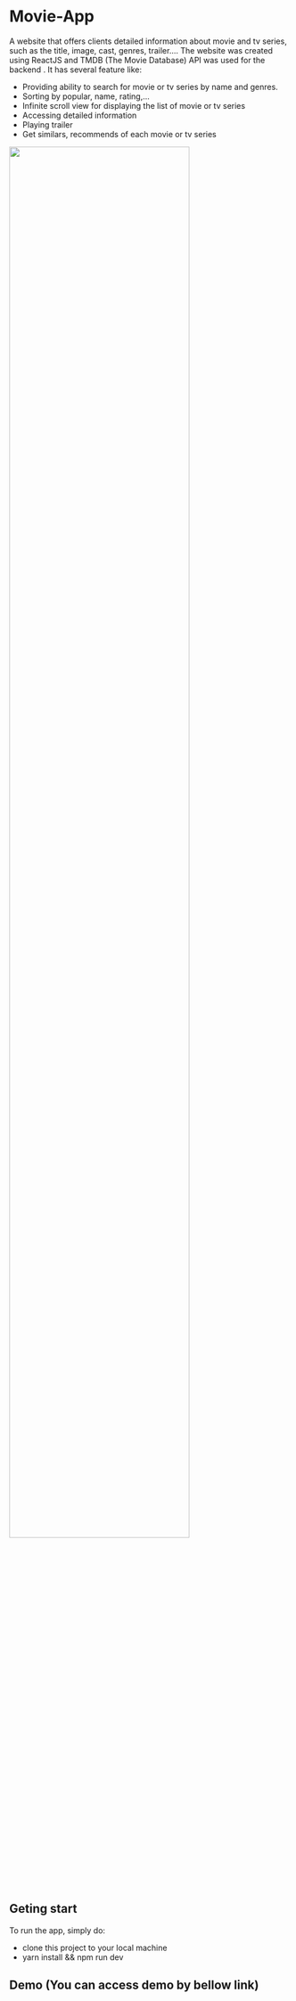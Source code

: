# Movie-App
A website that offers clients detailed information about movie and tv series, such as the title, image, cast, genres, trailer.... The website was created using ReactJS and TMDB (The Movie Database) API was used for the backend . It has several feature like:
- Providing ability to search for movie or tv series by name and genres.
- Sorting by popular, name, rating,...
- Infinite scroll view for displaying the list of movie or tv series
- Accessing detailed information
- Playing trailer
- Get similars, recommends of each movie or tv series
<img src="https://github.com/phamtrongsang11/Movie-App/assets/101312630/e8b4f560-27e9-4de8-bd6b-4e8fa7ef457a"  width="80%" height="80%">

## Geting start
To run the app, simply do:
- clone this project to your local machine
- yarn install && npm run dev

## Demo (You can access demo by bellow link)

